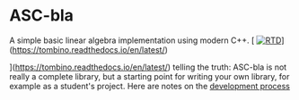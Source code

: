 # ASC-bla
A simple basic linear algebra implementation using modern C++.
[
[![RTD](https://readthedocs.org/projects/asc-bla/badge/?version=latest)]([https://asc-bla.readthedocs.io/en/latest/?badge=latest)](https://tombino.readthedocs.io/en/latest/)

](https://tombino.readthedocs.io/en/latest/)
telling the truth: ASC-bla is not really a complete library,
but a starting point for writing your own library, for example as a student's project.
Here are notes on the
[development process](https://jschoeberl.github.io/IntroSC/intro.html)

